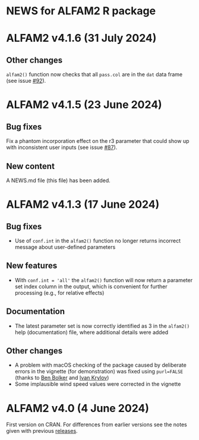 # NEWS for ALFAM2 R package

# ALFAM2 v4.1.6 (31 July 2024)
## Other changes
`alfam2()` function now checks that all `pass.col` are in the `dat` data frame (see issue [#92](https://github.com/AU-BCE-EE/ALFAM2/issues/92)).

# ALFAM2 v4.1.5 (23 June 2024)

## Bug fixes
Fix a phantom incorporation effect on the r3 parameter that could show up with inconsistent user inputs (see issue [#87](https://github.com/AU-BCE-EE/ALFAM2/issues/87)).

## New content
A NEWS.md file (this file) has been added.

# ALFAM2 v4.1.3 (17 June 2024)

## Bug fixes
* Use of `conf.int` in the `alfam2()` function no longer returns incorrect message about user-defined parameters

## New features
* With `conf.int = 'all'` the `alfam2()` function will now return a parameter set index column in the output, which is convenient for further processing (e.g., for relative effects)

## Documentation
* The latest parameter set is now correctly identified as 3 in the `alfam2()` help (documentation) file, where additional details were added

## Other changes
* A problem with macOS checking of the package caused by deliberate errors in the vignette (for demonstration) was fixed using `purl=FALSE` (thanks to [Ben Bolker](https://stat.ethz.ch/pipermail/r-package-devel/2024q2/010888.html) and [Ivan Krylov](https://stat.ethz.ch/pipermail/r-package-devel/2024q2/010889.html))
* Some implausible wind speed values were corrected in the vignette

# ALFAM2 v4.0 (4 June 2024)
First version on CRAN.
For differences from earlier versions see the notes given with previous [releases](https://github.com/AU-BCE-EE/ALFAM2/releases).
